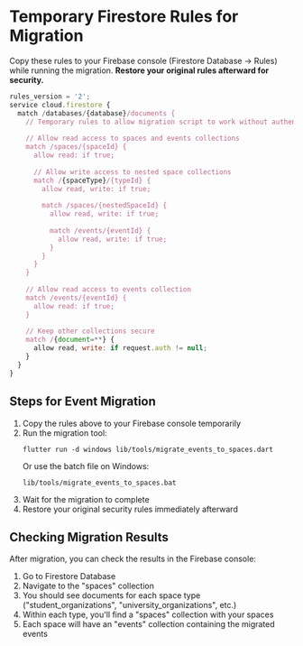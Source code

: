 # Temporary Firestore Rules for Migration

Copy these rules to your Firebase console (Firestore Database → Rules) while running the migration. **Restore your original rules afterward for security.**

```javascript
rules_version = '2';
service cloud.firestore {
  match /databases/{database}/documents {
    // Temporary rules to allow migration script to work without authentication
    
    // Allow read access to spaces and events collections
    match /spaces/{spaceId} {
      allow read: if true;
      
      // Allow write access to nested space collections
      match /{spaceType}/{typeId} {
        allow read, write: if true;
        
        match /spaces/{nestedSpaceId} {
          allow read, write: if true;
          
          match /events/{eventId} {
            allow read, write: if true;
          }
        }
      }
    }
    
    // Allow read access to events collection
    match /events/{eventId} {
      allow read: if true;
    }
    
    // Keep other collections secure
    match /{document=**} {
      allow read, write: if request.auth != null;
    }
  }
}
```

## Steps for Event Migration

1. Copy the rules above to your Firebase console temporarily
2. Run the migration tool:
   ```
   flutter run -d windows lib/tools/migrate_events_to_spaces.dart
   ```
   Or use the batch file on Windows:
   ```
   lib/tools/migrate_events_to_spaces.bat
   ```
3. Wait for the migration to complete
4. Restore your original security rules immediately afterward

## Checking Migration Results

After migration, you can check the results in the Firebase console:
1. Go to Firestore Database
2. Navigate to the "spaces" collection
3. You should see documents for each space type ("student_organizations", "university_organizations", etc.)
4. Within each type, you'll find a "spaces" collection with your spaces
5. Each space will have an "events" collection containing the migrated events 